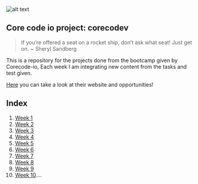 ![alt text](https://uploads-ssl.webflow.com/5eb2f56932c3562feab232e3/5f73550d00249e7e96c9f3de_Logo.png 'corecodeio')

## Core code io project: corecodev

> If you’re offered a seat on a rocket ship, don’t ask what seat! Just get on. ~ Sheryl Sandberg

This is a repository for the projects done from the bootcamp given by Corecode-io, Each week I am integrating new content from the tasks and test given.
  
[Here](https://www.core-code.io/) you can take a look at their website and opportunities! 

## Index
1. [Week 1](src/week1/README.md)
2. [Week 2](src/week2/README.md)
3. [Week 3](src/week3/README.md)
4. [Week 4](src/week4/README.md)
5. [Week 5](src/week5/README.md)
6. [Week 6](src/week6/README.md)
7. [Week 7](src/week7/README.md)
8. [Week 8](src/week8/README.md)
9. [Week 9](src/week9/README.md)
10. [Week 10](src/week10/README.md)....
